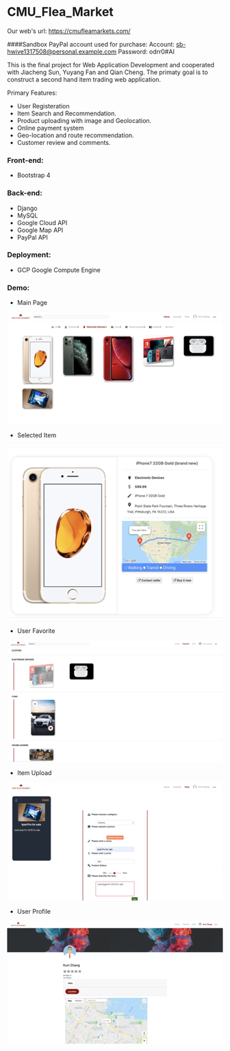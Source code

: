 # CMU_Flea_Market

Our web's url: https://cmufleamarkets.com/


####Sandbox PayPal account used for purchase: 
    Account: sb-hwive1317508@personal.example.com
    Password: odrr0#AI

This is the final project for Web Application Development and cooperated with Jiacheng Sun, Yuyang Fan and Qian Cheng.
The primaty goal is to construct a second hand item trading web application. 

Primary Features:
- User Registeration
- Item Search and Recommendation.
- Product uploading with image and Geolocation.
- Online payment system
- Geo-location and route recommendation. 
- Customer review and comments.

### Front-end:
- Bootstrap 4

### Back-end:
- Django 
- MySQL
- Google Cloud API
- Google Map API
- PayPal API

### Deployment: 
- GCP Google Compute Engine



### Demo:
* Main Page
 
![Alt text](https://github.com/ShenglongZ/Flea_Market_Webapp/blob/master/images/Main.png "Main Page")


* Selected Item

![Alt text](https://github.com/ShenglongZ/Flea_Market_Webapp/blob/master/images/ItemDisplay.png "Item Display")


* User Favorite

![Alt text](https://github.com/ShenglongZ/Flea_Market_Webapp/blob/master/images/SetFav.png "User Favorite")


* Item Upload

![Alt text](https://github.com/ShenglongZ/Flea_Market_Webapp/blob/master/images/Upload.png "Item Upload")


* User Profile

![Alt text](https://github.com/ShenglongZ/Flea_Market_Webapp/blob/master/images/Profile.png "User Profile")



